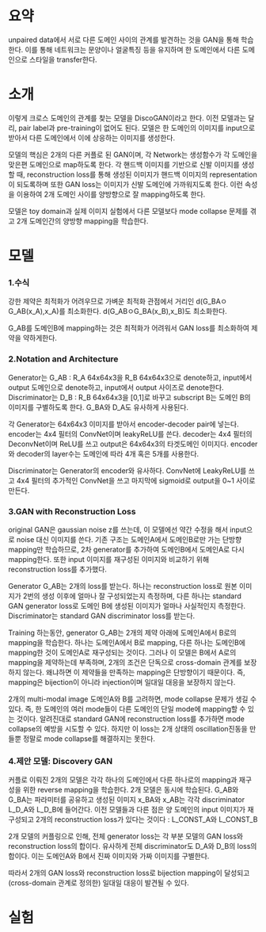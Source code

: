 요약
=
unpaired data에서 서로 다른 도메인 사이의 관계를 발견하는 것을 GAN을 통해 학습한다.
이를 통해 네트워크는 문양이나 얼굴특징 등을 유지하며 한 도메인에서 다른 도메인으로 스타일을 transfer한다.

소개
=
이렇게 크로스 도메인의 관계를 찾는 모델을 DiscoGAN이라고 한다.
이전 모델과는 달리, pair label과 pre-training이 없어도 된다.
모델은 한 도메인의 이미지를 input으로 받아서 다른 도메인에서 이에 상응하는 이미지를 생성한다.

모델의 핵심은 2개의 다른 커플로 된 GAN이며, 각 Network는 생성함수가 각 도메인을 맞은편 도메인으로 map하도록 한다.
각 핸드백 이미지를 기반으로 신발 이미지를 생성할 때, reconstruction loss를 통해 생성된 이미지가 핸드백 이미지의 representation이 되도록하며 또한 GAN loss는 이미지가 신발 도메인에 가까워지도록 한다.
이런 속성을 이용하여 2개 도메인 사이를 양방향으로 잘 mapping하도록 한다.

모델은 toy domain과 실제 이미지 실험에서 다른 모델보다 mode collapse 문제를 겪고 2개 도메인간의 양방향 mapping을 학습한다.

모델
=
### 1.수식
강한 제약은 최적화가 어려우므로 가벼운 최적화 관점에서 거리인 d(G_BAㅇG_AB(x_A),x_A)를 최소화한다.
d(G_ABㅇG_BA(x_B),x_B)도 최소화한다.

G_AB를 도메인B에 mapping하는 것은 최적화가 어려워서 GAN loss를 최소화하여 제약을 약하게한다.

### 2.Notation and Architecture
Generator는 G_AB : R_A 64x64x3을 R_B 64x64x3으로 denote하고, input에서 output 도메인으로 denote하고, input에서 output 사이즈로 denote한다.
Discriminator는 D_B : R_B 64x64x3을 [0,1]로 바꾸고 subscript B는 도메인 B의 이미지를 구별하도록 한다.
G_BA와 D_A도 유사하게 사용된다.

각 Generator는 64x64x3 이미지를 받아서 encoder-decoder pair에 넣는다.
encoder는 4x4 필터의 ConvNet이며 leakyReLU를 쓴다.
decoder는 4x4 필터의 DeconvNet이며 ReLU를 쓰고 output은 64x64x3의 타겟도메인 이미지다.
encoder와 decoder의 layer수는 도메인에 따라 4개 혹은 5개를 사용한다.

Discriminator는 Generator의 encoder와 유사하다.
ConvNet에 LeakyReLU를 쓰고 4x4 필터의 추가적인 ConvNet을 쓰고 마지막에 sigmoid로 output을 0~1 사이로 만든다.

### 3.GAN with Reconstruction Loss
original GAN은 gaussian noise z를 쓰는데, 이 모델에선 약간 수정을 해서 input으로 noise 대신 이미지를 쓴다.
기존 구조는 도메인A에서 도메인B로만 가는 단방향 mapping만 학습하므로, 2차 generator를 추가하여 도메인B에서 도메인A로 다시 mapping한다.
또한 input 이미지를 재구성된 이미지와 비교하기 위해 reconstruction loss를 추가했다.

Generator G_AB는 2개의 loss를 받는다.
하나는 reconstruction loss로 원본 이미지가 2번의 생성 이후에 얼마나 잘 구성되었는지 측정하며,
다른 하나는 standard GAN generator loss로 도메인 B에 생성된 이미지가 얼마나 사실적인지 측정한다.
Discriminator는 standard GAN discriminator loss를 받는다.

Training 하는동안, generator G_AB는 2개의 제약 아래에 도메인A에서 B로의 mapping을 학습한다.
하나는 도메인A에서 B로 mapping, 다른 하나는 도메인B에 mapping한 것이 도메인A로 재구성되는 것이다.
그러나 이 모델은 B에서 A로의 mapping을 제약하는데 부족하며, 2개의 조건은 단독으로 cross-domain 관계를 보장하지 않는다.
왜냐하면 이 제약들을 만족하는 mapping은 단방향이기 때문이다.
즉, mapping은 bijection이 아니라 injection이며 일대일 대응을 보장하지 않는다.

2개의 multi-modal image 도메인A와 B를 고려하면, mode collapse 문제가 생길 수 있다.
즉, 한 도메인의 여러 mode들이 다른 도메인의 단일 mode에 mapping할 수 있는 것이다.
알려진대로 standard GAN에 reconstruction loss를 추가하면 mode collapse의 예방을 시도할 수 있다.
하지만 이 loss는 2개 상태의 oscillation진동을 만들뿐 정말로 mode collapse를 해결하지는 못한다.

### 4.제안 모델: Discovery GAN
커플로 이뤄진 2개의 모델은 각각 하나의 도메인에서 다른 하나로의 mapping과 재구성을 위한 reverse mapping을 학습한다.
2개 모델은 동시에 학습된다. G_AB와 G_BA는 파라미터를 공유하고 생성된 이미지 x_BA와 x_AB는 각각 discriminator L_D_A와 L_D_B에 들어간다.
이전 모델들과 다른 점은 양 도메인의 input 이미지가 재구성되고 2개의 reconstruction loss가 있다는 것이다 : L_CONST_A와 L_CONST_B

2개 모델의 커플링으로 인해, 전체 generator loss는 각 부분 모델의 GAN loss와 reconstruction loss의 합이다.
유사하게 전체 discriminator도 D_A와 D_B의 loss의 합이다. 이는 도메인A와 B에서 진짜 이미지와 가짜 이미지를 구별한다.

따라서 2개의 GAN loss와 reconstruction loss로 bijection mapping이 달성되고 (cross-domain 관계로 정의한) 일대일 대응이 발견될 수 있다.

실험
=


